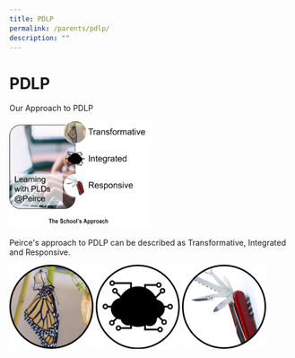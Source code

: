 ```yaml
---
title: PDLP
permalink: /parents/pdlp/
description: ""
---
```

# **PDLP**

Our Approach to PDLP

<img src="/images/Approach-to-PDLP-300x228.png" 
     style="width:50%">
		 
		 
Peirce's approach to PDLP can be described as Transformative, Integrated and Responsive.

![](/images/transformative-150x150.png)
![](/images/integrated-150x150.png)
![](/images/responsive-150x150.png)